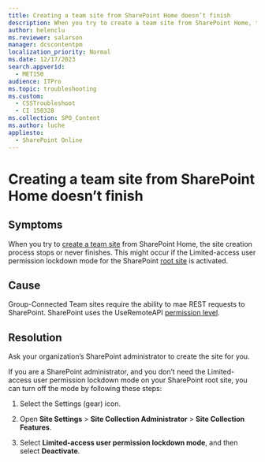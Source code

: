 ```yaml
---
title: Creating a team site from SharePoint Home doesn’t finish
description: When you try to create a team site from SharePoint Home, the site creation process never finishes.
author: helenclu
ms.reviewer: salarson
manager: dcscontentpm
localization_priority: Normal
ms.date: 12/17/2023
search.appverid: 
  - MET150
audience: ITPro
ms.topic: troubleshooting
ms.custom: 
  - CSSTroubleshoot
  - CI 150328
ms.collection: SPO_Content
ms.author: luche
appliesto: 
  - SharePoint Online
---
```


# Creating a team site from SharePoint Home doesn’t finish

## Symptoms

When you try to [create a team site](/sharepoint/create-site-collection) from SharePoint Home, the site creation process stops or never finishes. This might occur if the Limited-access user permission lockdown mode for the SharePoint [root site](/sharepoint/modern-root-site) is activated.

## Cause

Group-Connected Team sites require the ability to mae REST requests to SharePoint. SharePoint uses the UseRemoteAPI [permission level](/sharepoint/understanding-permission-levels#site-permissions-and-permission-levels).

## Resolution

Ask your organization’s SharePoint administrator to create the site for you.

If you are a SharePoint administrator, and you don’t need the Limited-access user permission lockdown mode on your SharePoint root site, you can turn off the mode by following these steps:

1. Select the Settings (gear) icon.

1. Open **Site Settings** > **Site Collection Administrator** > **Site Collection Features**.

1. Select **Limited-access user permission lockdown mode**, and then select **Deactivate**.
